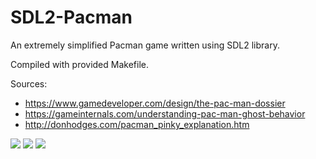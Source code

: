 # SDL2-Pacman
An extremely simplified Pacman game written using SDL2 library.

Compiled with provided Makefile.

Sources:
  - https://www.gamedeveloper.com/design/the-pac-man-dossier
  - https://gameinternals.com/understanding-pac-man-ghost-behavior
  - http://donhodges.com/pacman_pinky_explanation.htm


<img src="https://i.imgur.com/X1TSpN4.png"/>
<img src="https://i.imgur.com/9CgciEx.png"/>
<img src="https://i.imgur.com/w6NJ3l3.png"/>
